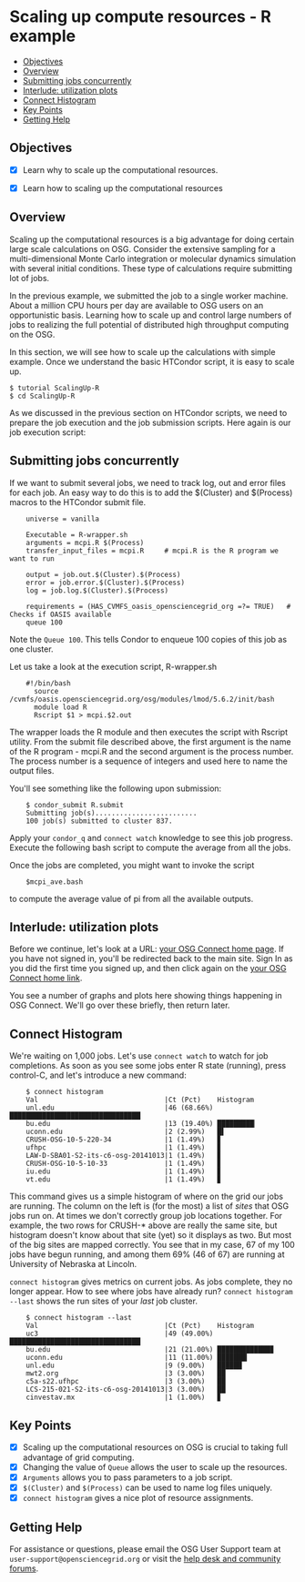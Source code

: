 # Scaling up compute resources - R example

 * [Objectives](#objectives)
 * [Overview](#overview)
 * [Submitting jobs concurrently](#submitting-jobs-concurrently)
 * [Interlude: utilization plots](#interlude-utilization-plots)
 * [Connect Histogram](#connect-histogram)
 * [Key Points](#key-points)
 * [Getting Help](#getting-help)


## Objectives
- [x] Learn why to scale up the computational resources.
- [x] Learn how to scaling up the computational resources


## Overview

Scaling up the computational resources is a big advantage for doing
certain large scale calculations on OSG. Consider the extensive
sampling for a multi-dimensional Monte Carlo integration or molecular
dynamics simulation with several initial conditions. These type of
calculations require submitting lot of jobs.

In the previous example, we submitted the job to a single worker
machine. About a million CPU hours per day are available to OSG users
on an opportunistic basis.  Learning how to scale up and control large
numbers of jobs to realizing the full potential of distributed high
throughput computing on the OSG.

In this section, we will see how to scale up the calculations with
simple example. Once we understand the basic HTCondor script, it is easy
to scale up.

```
$ tutorial ScalingUp-R
$ cd ScalingUp-R
```

As we discussed in the previous section on HTCondor scripts, we need to
prepare the job execution and the job submission scripts. Here again
is our job execution script:

## Submitting jobs concurrently

If we want to submit several jobs, we need to track log, out and error  files for each
job. An easy way to do this is to add the $(Cluster) and $(Process)
macros to the HTCondor submit file. 

```
	universe = vanilla
	
	Executable = R-wrapper.sh
	arguments = mcpi.R $(Process)
	transfer_input_files = mcpi.R     # mcpi.R is the R program we want to run
	
	output = job.out.$(Cluster).$(Process)  
	error = job.error.$(Cluster).$(Process)
	log = job.log.$(Cluster).$(Process)
	
	requirements = (HAS_CVMFS_oasis_opensciencegrid_org =?= TRUE)   # Checks if OASIS available
	queue 100
```

Note the `Queue 100`.  This tells Condor to enqueue 100 copies of this job
as one cluster.  

Let us take a look at the execution script, R-wrapper.sh

```
	#!/bin/bash
	  source /cvmfs/oasis.opensciencegrid.org/osg/modules/lmod/5.6.2/init/bash
	  module load R
	  Rscript $1 > mcpi.$2.out
```

The wrapper loads the R module and then executes the script with Rscript utility. From the submit 
file described above, the first argument is the name of the R program - mcpi.R and the second argument is the process number. The process number is a sequence of integers and used here to name the output
files. 


You'll see something like the following upon submission:

```
	$ condor_submit R.submit
	Submitting job(s).........................
	100 job(s) submitted to cluster 837.
```

Apply your `condor_q` and `connect watch` knowledge to see this job
progress. Execute the following bash script to compute the average from all the jobs.

Once the jobs are completed, you might want to invoke the script 

```
	$mcpi_ave.bash
```

to compute the average value of pi from all the available outputs.  

## Interlude: utilization plots

Before we continue, let's look at a URL: [your OSG Connect home
page](http://osgconnect.net/home).  If you have not signed in, you'll be
redirected back to the main site.  Sign In as you did the first time you
signed up, and then click again on the
[your OSG Connect home link](http://osgconnect.net/home).

You see a number of graphs and plots here showing things happening
in OSG Connect.  We'll go over these briefly, then return later.

## Connect Histogram 

We're waiting on 1,000 jobs.  Let's use `connect watch` to
watch for job completions.  As soon as you see some jobs enter R state
(running), press control-C, and let's introduce a new command:

```
	$ connect histogram
	Val                               |Ct (Pct)    Histogram
	unl.edu                           |46 (68.66%) ████████████████████████████████▏
	bu.edu                            |13 (19.40%) █████████▏
	uconn.edu                         |2 (2.99%)   █▌
	CRUSH-OSG-10-5-220-34             |1 (1.49%)   ▊
	ufhpc                             |1 (1.49%)   ▊
	LAW-D-SBA01-S2-its-c6-osg-20141013|1 (1.49%)   ▊
	CRUSH-OSG-10-5-10-33              |1 (1.49%)   ▊
	iu.edu                            |1 (1.49%)   ▊
	vt.edu                            |1 (1.49%)   ▊
```

This command gives us a simple histogram of where on the grid our jobs
are running.  The column on the left is (for the most) a list of _sites_
that OSG jobs run on.  At times we don't correctly group job locations
together. For example, the two rows for CRUSH-* above are really the
same site, but histogram doesn't know about that site (yet) so it
displays as two.  But most of the big sites are mapped correctly.  You
see that in my case, 67 of my 100 jobs have begun running, and among
them 69% (46 of 67) are running at University of Nebraska at Lincoln.

`connect histogram` gives metrics on current jobs.  As jobs complete,
they no longer appear.  How to see where jobs have already run? `connect
histogram --last` shows the run sites of your *last* job cluster.

```
	$ connect histogram --last
	Val                               |Ct (Pct)    Histogram
	uc3                               |49 (49.00%) ████████████████████████████████▏
	bu.edu                            |21 (21.00%) █████████████▊
	uconn.edu                         |11 (11.00%) ███████▎
	unl.edu                           |9 (9.00%)   ██████
	mwt2.org                          |3 (3.00%)   ██
	c5a-s22.ufhpc                     |3 (3.00%)   ██
	LCS-215-021-S2-its-c6-osg-20141013|3 (3.00%)   ██
	cinvestav.mx                      |1 (1.00%)   ▊
```

## Key Points
- [x] Scaling up the computational resources on OSG is crucial to taking full advantage of grid computing.
- [x] Changing the value of `Queue` allows the user to scale up the resources.
- [x] `Arguments` allows you to pass parameters to a job script.
- [x] `$(Cluster)` and `$(Process)` can be used to name log files uniquely.
- [x] `connect histogram` gives a nice plot of resource assignments.

## Getting Help
For assistance or questions, please email the OSG User Support team  at `user-support@opensciencegrid.org` or visit the [help desk and community forums](http://support.opensciencegrid.org).

